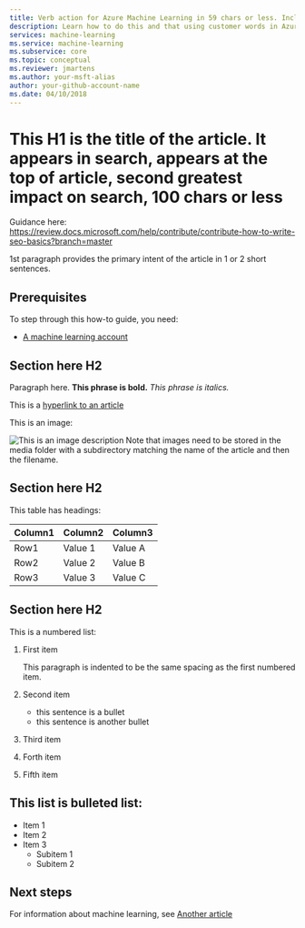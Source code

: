 ```yaml
---
title: Verb action for Azure Machine Learning in 59 chars or less. Include the name Azure Machine Learning. Test title here https://moz.com/learn/seo/title-tag  (EXAMPLE - Deploying web services in Python with Azure Machine Learning)
description: Learn how to do this and that using customer words in Azure Machine Learning. This string describes the article in 115 to 145 characters. Use SEO kind of action verbs here. This info is displayed on the search page inline with the article date stamp. If your intro para describes your article's intent, you can use it here edited for length.
services: machine-learning
ms.service: machine-learning
ms.subservice: core
ms.topic: conceptual
ms.reviewer: jmartens
ms.author: your-msft-alias
author: your-github-account-name
ms.date: 04/10/2018
---
```

# This H1 is the title of the article. It appears in search, appears at the top of article, second greatest impact on search, 100 chars or less

Guidance here: https://review.docs.microsoft.com/help/contribute/contribute-how-to-write-seo-basics?branch=master


1st paragraph	provides the primary intent of the article in 1 or 2 short sentences. 

## Prerequisites
To step through this how-to guide, you need:
- [A machine learning account](template-howto.md)

## Section here H2 
Paragraph here. 
**This phrase is bold.**
*This phrase is italics.*

This is a [hyperlink to an article](./template-concepts.md)

This is an image:

![This is an image description](media/overview-what-is-azure-ml/aml-concepts.png)
Note that images need to be stored in the media folder with a subdirectory matching the name of the article and then the filename.

## Section here H2
This table has headings:

|Column1  |Column2  |Column3  |
|---------|---------|---------|
|Row1|Value 1|Value A|
|Row2|Value 2|Value B|
|Row3|Value 3|Value C|

## Section here H2
This is a numbered list:

1. First item

   This paragraph is indented to be the same spacing as the first numbered item.

2. Second item
   - this sentence is a bullet
   - this sentence is another bullet

3. Third item

4. Forth item

5. Fifth item

## This list is bulleted list:
- Item 1
- Item 2
- Item 3
  - Subitem 1
  - Subitem 2


## Next steps

For information about machine learning, see [Another article](template-howto.md)
